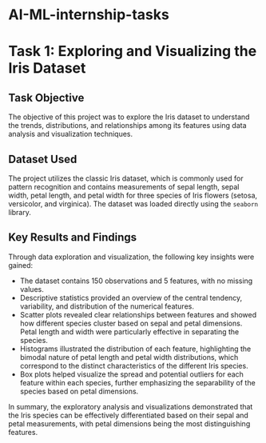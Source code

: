 # AI-ML-internship-tasks
# Task 1: Exploring and Visualizing the Iris Dataset

## Task Objective
The objective of this project was to explore the Iris dataset to understand the trends, distributions, and relationships among its features using data analysis and visualization techniques.

## Dataset Used
The project utilizes the classic Iris dataset, which is commonly used for pattern recognition and contains measurements of sepal length, sepal width, petal length, and petal width for three species of Iris flowers (setosa, versicolor, and virginica). The dataset was loaded directly using the `seaborn` library.

## Key Results and Findings
Through data exploration and visualization, the following key insights were gained:

- The dataset contains 150 observations and 5 features, with no missing values.
- Descriptive statistics provided an overview of the central tendency, variability, and distribution of the numerical features.
- Scatter plots revealed clear relationships between features and showed how different species cluster based on sepal and petal dimensions. Petal length and width were particularly effective in separating the species.
- Histograms illustrated the distribution of each feature, highlighting the bimodal nature of petal length and petal width distributions, which correspond to the distinct characteristics of the different Iris species.
- Box plots helped visualize the spread and potential outliers for each feature within each species, further emphasizing the separability of the species based on petal dimensions.

In summary, the exploratory analysis and visualizations demonstrated that the Iris species can be effectively differentiated based on their sepal and petal measurements, with petal dimensions being the most distinguishing features.
